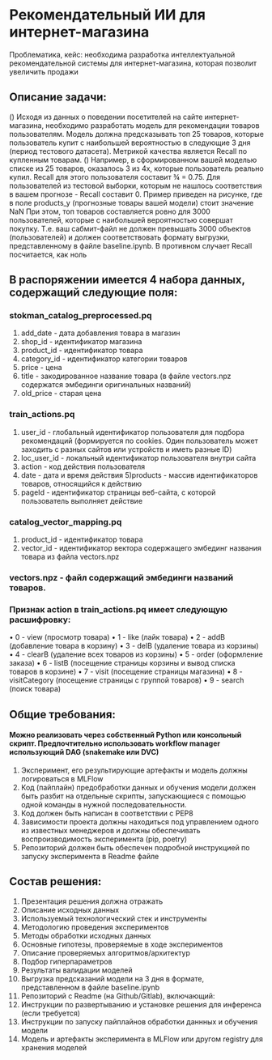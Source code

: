 # Рекомендательный ИИ для интернет-магазина

Проблематика, кейс: необходима разработка интеллектуальной рекомендательной системы для интернет-магазина, которая позволит увеличить продажи

## Описание задачи:

() Исходя из данных о поведении посетителей на сайте интернет-магазина, необходимо разработать модель для рекомендации товаров пользователям. Модель должна предсказывать топ 25 товаров, которые пользователь купит с наибольшей вероятностью в следующие 3 дня (период тестового датасета). Метрикой качества является Recall по купленным товарам.
() Например, в сформированном вашей моделью списке из 25 товаров, оказалось 3 из 4х, которые пользователь реально купил. Recall для этого пользователя составит ¾ = 0.75.
Для пользователей из тестовой выборки, которым не нашлось соответствия в вашем прогнозе - Recall составит 0. Пример приведен на рисунке, где в поле products_y (прогнозные товары вашей модели) стоит значение NaN
При этом, топ товаров составляется ровно для 3000 пользователей, которые с наибольшей вероятностью совершат покупку. Т.е. ваш сабмит-файл не должен превышать 3000 объектов (пользователей) и должен соответствовать формату выгрузки, представленному в файле baseline.ipynb. В противном случает Recall посчитается, как ноль

## В распоряжении имеется 4 набора данных, содержащий следующие поля:

### stokman_catalog_preprocessed.pq

1) add_date - дата добавления товара в магазин
2) shop_id - идентификатор магазина
3) product_id - идентификатор товара
4) category_id - идентификатор категории товаров
5) price - цена
6) title - закодированное название товара (в файле vectors.npz содержатся эмбединги оригинальных названий)
7) old_price - старая цена

### train_actions.pq

1) user_id - глобальный идентификатор пользователя для подбора рекомендаций (формируется по cookies. Один пользователь может заходить с разных сайтов или устройств и иметь разные ID) 
2) loc_user_id - локальный идентификатор пользователя внутри сайта
3) action - код действия пользователя
4) date - дата и время действия
5)products - массив идентификаторов товаров, относящийся к действию
6) pageId - идентификатор страницы веб-сайта, с которой пользователь выполняет действие

### catalog_vector_mapping.pq

1) product_id - идентификатор товара
2) vector_id - идентификатор вектора содержащего эмбединг названия товара из файла vectors.npz

### vectors.npz - файл содержащий эмбединги названий товаров.
 
### Признак action в train_actions.pq имеет следующую расшифровку:

•	0 - view (просмотр товара)
•	1 - like (лайк товара)
•	2 - addB (добавление товара в корзину)
•	3 - delB (удаление товара из корзины)
•	4 - clearB (удаление всех товаров из корзины)
•	5 - order (оформление заказа)
•	6 - listB (посещение страницы корзины и вывод списка товаров в корзине)
•	7 - visit (посещение страницы магазина)
•	8 - visitCategory (посещение страницы с группой товаров)
•	9 - search (поиск товара)
 
## Общие требования:

#### Можно реализовать через собственный Python или консольный скрипт. Предпочтительно использовать workflow manager использующий DAG (snakemake или DVC)

1) Эксперимент, его результирующие артефакты и модель должны логироваться в MLFlow
2) Код (пайплайн) предобработки данных и обучения модели должен быть разбит на отдельные скрипты, запускающиеся с помощью одной команды в нужной последовательности.
3) Код должен быть написан в соответствии с PEP8
4) Зависимости проекта должны находиться под управлением одного из известных менеджеров и должны обеспечивать воспроизводимость эксперимента (pip, poetry)
5) Репозиторий должен быть обеспечен подробной инструкцией по запуску эксперимента в Readme файле
 
## Состав решения:

1) Презентация решения должна отражать
2) Описание исходных данных
3) Используемый технологический стек и инструменты
4) Методологию проведения экспериментов
5) Методы обработки исходных данных
6) Основные гипотезы, проверяемые в ходе экспериментов
7) Описание проверяемых алгоритмов/архитектур
8) Подбор гиперпараметров
9) Результаты валидации моделей
10) Выгрузка предсказаний модели на 3 дня в формате, представленном в файле baseline.ipynb
11) Репозиторий с Readme (на Github/Gitlab), включающий:
12) Инструкции по развертыванию и установке решения для инференса (если требуется)
13) Инструкции по запуску пайплайнов обработки даннных и обучения модели
14) Модель и артефакты эксперимента в MLFlow или другом registry для хранения моделей
